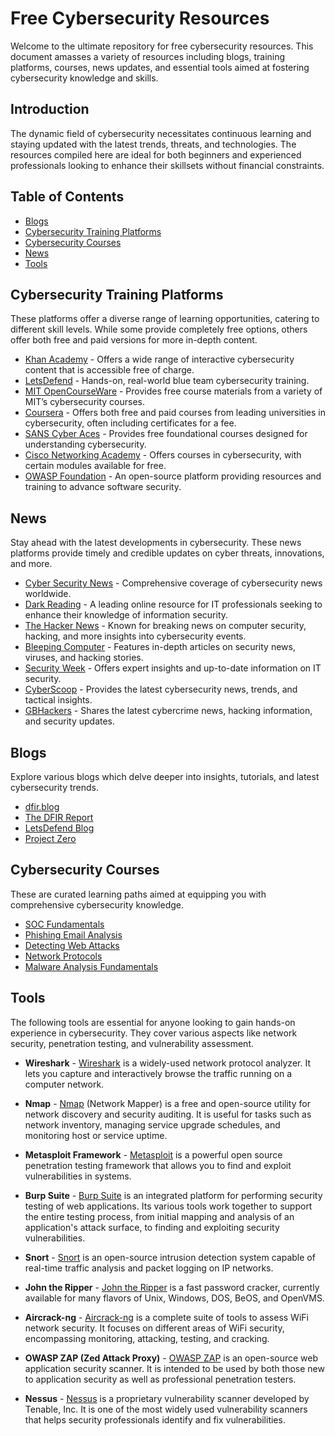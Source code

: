 # Free Cybersecurity Resources

Welcome to the ultimate repository for free cybersecurity resources. This document amasses a variety of resources including blogs, training platforms, courses, news updates, and essential tools aimed at fostering cybersecurity knowledge and skills.

## Introduction 
The dynamic field of cybersecurity necessitates continuous learning and staying updated with the latest trends, threats, and technologies. The resources compiled here are ideal for both beginners and experienced professionals looking to enhance their skillsets without financial constraints.

## Table of Contents
- [Blogs](#blogs)
- [Cybersecurity Training Platforms](#cybersecurity-training-platforms)
- [Cybersecurity Courses](#cybersecurity-courses)
- [News](#news)
- [Tools](#tools)

## Cybersecurity Training Platforms
These platforms offer a diverse range of learning opportunities, catering to different skill levels. While some provide completely free options, others offer both free and paid versions for more in-depth content.

- [Khan Academy](https://breakdance.github.io/breakdance/) - Offers a wide range of interactive cybersecurity content that is accessible free of charge.
- [LetsDefend](https://letsdefend.io) - Hands-on, real-world blue team cybersecurity training.
- [MIT OpenCourseWare](https://ocw.mit.edu) - Provides free course materials from a variety of MIT’s cybersecurity courses.
- [Coursera](https://www.coursera.org) - Offers both free and paid courses from leading universities in cybersecurity, often including certificates for a fee.
- [SANS Cyber Aces](https://www.cyberaces.org) - Provides free foundational courses designed for understanding cybersecurity.
- [Cisco Networking Academy](https://www.netacad.com) - Offers courses in cybersecurity, with certain modules available for free.
- [OWASP Foundation](https://owasp.org) - An open-source platform providing resources and training to advance software security.

## News
Stay ahead with the latest developments in cybersecurity. These news platforms provide timely and credible updates on cyber threats, innovations, and more.

- [Cyber Security News](https://cybersecuritynews.com) - Comprehensive coverage of cybersecurity news worldwide.
- [Dark Reading](https://www.darkreading.com) - A leading online resource for IT professionals seeking to enhance their knowledge of information security.
- [The Hacker News](https://thehackernews.com) - Known for breaking news on computer security, hacking, and more insights into cybersecurity events.
- [Bleeping Computer](https://www.bleepingcomputer.com) - Features in-depth articles on security news, viruses, and hacking stories.
- [Security Week](https://www.securityweek.com) - Offers expert insights and up-to-date information on IT security.
- [CyberScoop](https://cyberscoop.com) - Provides the latest cybersecurity news, trends, and tactical insights.
- [GBHackers](https://gbhackers.com) - Shares the latest cybercrime news, hacking information, and security updates.

## Blogs
Explore various blogs which delve deeper into insights, tutorials, and latest cybersecurity trends. 

- [dfir.blog](https://dfir.blog/) 
- [The DFIR Report](https://thedfirreport.com/) 
- [LetsDefend Blog](https://letsdefend.io/blog/) 
- [Project Zero](https://googleprojectzero.blogspot.com/) 

## Cybersecurity Courses
These are curated learning paths aimed at equipping you with comprehensive cybersecurity knowledge. 

- [SOC Fundamentals](https://app.letsdefend.io/training/lessons/soc-fundamentals)
- [Phishing Email Analysis](https://app.letsdefend.io/training/lessons/phishing-email-analysis) 
- [Detecting Web Attacks](https://app.letsdefend.io/training/lessons/web-attacks-101) 
- [Network Protocols](https://app.letsdefend.io/training/lessons/malware-analysis-fundamentals) 
- [Malware Analysis Fundamentals](https://app.letsdefend.io/training/lessons/network-protocols) 


## Tools
The following tools are essential for anyone looking to gain hands-on experience in cybersecurity. They cover various aspects like network security, penetration testing, and vulnerability assessment.

- **Wireshark** - [Wireshark](https://www.wireshark.org) is a widely-used network protocol analyzer. It lets you capture and interactively browse the traffic running on a computer network.

- **Nmap** - [Nmap](https://nmap.org) (Network Mapper) is a free and open-source utility for network discovery and security auditing. It is useful for tasks such as network inventory, managing service upgrade schedules, and monitoring host or service uptime.

- **Metasploit Framework** - [Metasploit](https://www.metasploit.com) is a powerful open source penetration testing framework that allows you to find and exploit vulnerabilities in systems.

- **Burp Suite** - [Burp Suite](https://portswigger.net/burp) is an integrated platform for performing security testing of web applications. Its various tools work together to support the entire testing process, from initial mapping and analysis of an application's attack surface, to finding and exploiting security vulnerabilities.

- **Snort** - [Snort](https://www.snort.org) is an open-source intrusion detection system capable of real-time traffic analysis and packet logging on IP networks.

- **John the Ripper** - [John the Ripper](https://www.openwall.com/john/) is a fast password cracker, currently available for many flavors of Unix, Windows, DOS, BeOS, and OpenVMS.

- **Aircrack-ng** - [Aircrack-ng](https://www.aircrack-ng.org) is a complete suite of tools to assess WiFi network security. It focuses on different areas of WiFi security, encompassing monitoring, attacking, testing, and cracking.

- **OWASP ZAP (Zed Attack Proxy)** - [OWASP ZAP](https://www.zaproxy.org) is an open-source web application security scanner. It is intended to be used by both those new to application security as well as professional penetration testers.

- **Nessus** - [Nessus](https://www.tenable.com/products/nessus) is a proprietary vulnerability scanner developed by Tenable, Inc. It is one of the most widely used vulnerability scanners that helps security professionals identify and fix vulnerabilities.
